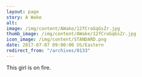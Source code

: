 ```yaml
---
layout: page
story: A Wake
alt:
image: /img/content/AWake/12fCroGqGsZr.jpg
thumb_image: /img/content/AWake/12fCroGqGsZr.jpg
icon_image: /img/content/STANDARD.png
date: 2017-07-07 09:00:00 US/Eastern
redirect_from: "/archives/0133"
---
```

This girl is on fire.
